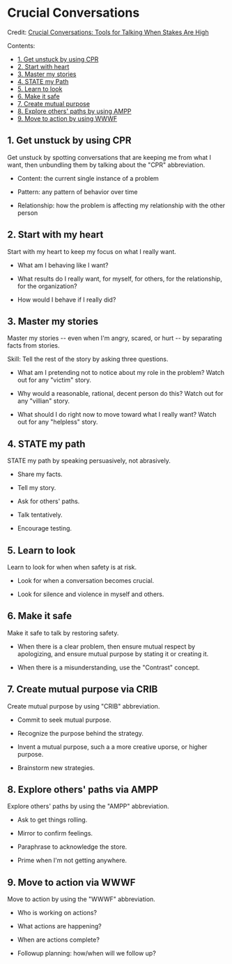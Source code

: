 # Crucial Conversations

Credit: [Crucial Conversations: Tools for Talking When Stakes Are High](https://www.amazon.com/Crucial-Conversations-Talking-Stakes-Second/dp/1469266822)

Contents:
<ul>
<li><a href="#1-get-unstuck">1. Get unstuck by using CPR</a>
<li><a href="#2-start-with-heart">2. Start with heart</a>
<li><a href="#3-master-my-stories">3. Master my stories</a>
<li><a href="#4-state-my-path">4. STATE my Path</a>
<li><a href="#5-learn-to-look">5. Learn to look</a>
<li><a href="#6-make-it-safe-1">6. Make it safe</a>
<li><a href="#7-make-it-safe-2">7. Create mutual purpose</a>
<li><a href="#8-explore-others-paths">8. Explore others' paths by using AMPP</a>
<li><a href="#9-move-to-action">9. Move to action by using WWWF</a>
</ul>


<h2><a name="1-get-unstuck">1. Get unstuck by using CPR</a></h2>

Get unstuck by spotting conversations that are keeping me from what I want, then unbundling them by talking about the "CPR" abbreviation.

* Content: the current single instance of a problem

* Pattern: any pattern of behavior over time

* Relationship: how the problem is affecting my relationship with the other person


<h2><a name="2-start-with-heart">2. Start with my heart</a></h2>

Start with my heart to keep my focus on what I really want.

* What am I behaving like I want?

* What results do I really want, for myself, for others, for the relationship, for the organization?

* How would I behave if I really did?


<h2><a name="3-master-my-stories">3. Master my stories</a></h2>

Master my stories -- even when I'm angry, scared, or hurt -- by separating facts from stories.

Skill: Tell the rest of the story by asking three questions.

* What am I pretending not to notice about my role in the problem? Watch out for any "victim" story.

* Why would a reasonable, rational, decent person do this? Watch out for any "villian" story.

* What should I do right now to move toward what I really want? Watch out for any "helpless" story.


<h2><a name="4-state-my-path">4. STATE my path</a></h2>

STATE my path by speaking persuasively, not abrasively.

* Share my facts.

* Tell my story.

* Ask for others' paths.

* Talk tentatively.

* Encourage testing.


<h2><a name="5-learn-to-look">5. Learn to look</a></h2>

Learn to look for when when safety is at risk.

* Look for when a conversation becomes crucial.

* Look for silence and violence in myself and others.


<h2><a name="6-make-it-safe-1">6. Make it safe</a></h2>

Make it safe to talk by restoring safety.

* When there is a clear problem, then ensure mutual respect by apologizing, and ensure mutual purpose by stating it or creating it.

* When there is a misunderstanding, use the "Contrast" concept.


<h2><a name="7-make-it-safe-2">7. Create mutual purpose via CRIB</a></h2>

Create mutual purpose by using "CRIB" abbreviation.

* Commit to seek mutual purpose.

* Recognize the purpose behind the strategy.

* Invent a mutual purpose, such a a more creative uporse, or higher purpose.

* Brainstorm new strategies.


<h2><a name="8-explore-others-paths">8. Explore others' paths via AMPP</a></h2>

Explore others' paths by using the "AMPP" abbreviation.

* Ask to get things rolling.

* Mirror to confirm feelings.

* Paraphrase to acknowledge the store.

* Prime when I'm not getting anywhere.


<h2><a name="9-move-to-action">9. Move to action via WWWF</a></h2>

Move to action by using the "WWWF" abbreviation.

* Who is working on actions?

* What actions are happening?

* When are actions complete?

* Followup planning: how/when will we follow up?


